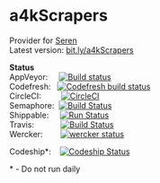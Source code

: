 # a4kScrapers

Provider for [Seren](https://github.com/nixgates/plugin.video.seren)  
Latest version: [bit.ly/a4kScrapers](https://bit.ly/a4kScrapers)

**Status**  
AppVeyor:&nbsp;&nbsp;&nbsp;&nbsp;&nbsp;[![Build status](https://ci.appveyor.com/api/projects/status/kdm6f2xk4s36ytpo?svg=true)](https://ci.appveyor.com/project/newt-sc/a4kScrapers)  
Codefresh:&nbsp;&nbsp;&nbsp;[![Codefresh build status](https://g.codefresh.io/api/badges/pipeline/newt-sc/newt-sc%2Fa4kScrapers%2Fa4kScrapers?branch=master&key=eyJhbGciOiJIUzI1NiJ9.NWM3YWFlOGFhNmQ2MDExNTdmZmM1N2M2.jq7DcvOImjNXgcA-hCGmqo7_TPqgyOe-MyfvLw2DazA&type=cf-1)](https://g.codefresh.io/pipelines/a4kScrapers/builds?repoOwner=newt-sc&repoName=a4kScrapers&serviceName=newt-sc%2Fa4kScrapers&filter=trigger:build~Build;branch:master;pipeline:5c7ab049a9cdc900e65be506~a4kScrapers)  
CircleCI:&nbsp;&nbsp;&nbsp;&nbsp;&nbsp;&nbsp;&nbsp;&nbsp;&nbsp;[![CircleCI](https://circleci.com/gh/newt-sc/a4kScrapers.svg?style=svg)](https://circleci.com/gh/newt-sc/a4kScrapers)  
Semaphore:&nbsp;&nbsp;[![Build Status](https://semaphoreci.com/api/v1/newt-sc/a4kscrapers/branches/master/shields_badge.svg)](https://semaphoreci.com/newt-sc/a4kscrapers)  
Shippable:&nbsp;&nbsp;&nbsp;&nbsp;&nbsp;[![Run Status](https://api.shippable.com/projects/5c7ab3b6867d9e0700f6fa64/badge?branch=master)](https://app.shippable.com/subs/github/newt-sc/dashboard)  
Travis:&nbsp;&nbsp;&nbsp;&nbsp;&nbsp;&nbsp;&nbsp;&nbsp;&nbsp;&nbsp;&nbsp;&nbsp;[![Build Status](https://travis-ci.com/newt-sc/a4kScrapers.svg?branch=master)](https://travis-ci.com/newt-sc/a4kScrapers)  
Wercker:&nbsp;&nbsp;&nbsp;&nbsp;&nbsp;&nbsp;&nbsp;&nbsp;[![wercker status](https://app.wercker.com/status/3edd14e027f559dac94fc344cfb64733/s/master "wercker status")](https://app.wercker.com/project/byKey/3edd14e027f559dac94fc344cfb64733)  

Codeship*:&nbsp;&nbsp;&nbsp;&nbsp;[![Codeship Status](https://app.codeship.com/projects/a9879000-09ea-0137-e503-4277cc15dde1/status?branch=master)](https://app.codeship.com/projects/326157)  

\* - Do not run daily
